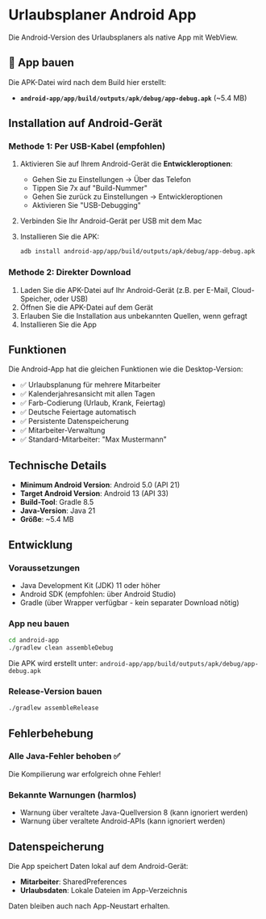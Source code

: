 # Urlaubsplaner Android App

Die Android-Version des Urlaubsplaners als native App mit WebView.

## 🚀 App bauen

Die APK-Datei wird nach dem Build hier erstellt:
- **`android-app/app/build/outputs/apk/debug/app-debug.apk`** (~5.4 MB)

## Installation auf Android-Gerät

### Methode 1: Per USB-Kabel (empfohlen)
1. Aktivieren Sie auf Ihrem Android-Gerät die **Entwickleroptionen**:
   - Gehen Sie zu Einstellungen → Über das Telefon
   - Tippen Sie 7x auf "Build-Nummer"
   - Gehen Sie zurück zu Einstellungen → Entwickleroptionen
   - Aktivieren Sie "USB-Debugging"

2. Verbinden Sie Ihr Android-Gerät per USB mit dem Mac

3. Installieren Sie die APK:
   ```bash
   adb install android-app/app/build/outputs/apk/debug/app-debug.apk
   ```

### Methode 2: Direkter Download
1. Laden Sie die APK-Datei auf Ihr Android-Gerät (z.B. per E-Mail, Cloud-Speicher, oder USB)
2. Öffnen Sie die APK-Datei auf dem Gerät
3. Erlauben Sie die Installation aus unbekannten Quellen, wenn gefragt
4. Installieren Sie die App

## Funktionen

Die Android-App hat die gleichen Funktionen wie die Desktop-Version:
- ✅ Urlaubsplanung für mehrere Mitarbeiter
- ✅ Kalenderjahresansicht mit allen Tagen
- ✅ Farb-Codierung (Urlaub, Krank, Feiertag)
- ✅ Deutsche Feiertage automatisch
- ✅ Persistente Datenspeicherung
- ✅ Mitarbeiter-Verwaltung
- ✅ Standard-Mitarbeiter: "Max Mustermann"

## Technische Details

- **Minimum Android Version**: Android 5.0 (API 21)
- **Target Android Version**: Android 13 (API 33)
- **Build-Tool**: Gradle 8.5
- **Java-Version**: Java 21
- **Größe**: ~5.4 MB

## Entwicklung

### Voraussetzungen
- Java Development Kit (JDK) 11 oder höher
- Android SDK (empfohlen: über Android Studio)
- Gradle (über Wrapper verfügbar - kein separater Download nötig)

### App neu bauen
```bash
cd android-app
./gradlew clean assembleDebug
```

Die APK wird erstellt unter:
`android-app/app/build/outputs/apk/debug/app-debug.apk`

### Release-Version bauen
```bash
./gradlew assembleRelease
```

## Fehlerbehebung

### Alle Java-Fehler behoben ✅
Die Kompilierung war erfolgreich ohne Fehler!

### Bekannte Warnungen (harmlos)
- Warnung über veraltete Java-Quellversion 8 (kann ignoriert werden)
- Warnung über veraltete Android-APIs (kann ignoriert werden)

## Datenspeicherung

Die App speichert Daten lokal auf dem Android-Gerät:
- **Mitarbeiter**: SharedPreferences
- **Urlaubsdaten**: Lokale Dateien im App-Verzeichnis

Daten bleiben auch nach App-Neustart erhalten.

